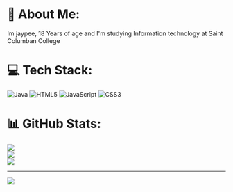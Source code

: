 # 💫 About Me:
Im jaypee,  18 Years of age and I'm studying Information technology at Saint Columban College


# 💻 Tech Stack:
![Java](https://img.shields.io/badge/java-%23ED8B00.svg?style=for-the-badge&logo=openjdk&logoColor=white) ![HTML5](https://img.shields.io/badge/html5-%23E34F26.svg?style=for-the-badge&logo=html5&logoColor=white) ![JavaScript](https://img.shields.io/badge/javascript-%23323330.svg?style=for-the-badge&logo=javascript&logoColor=%23F7DF1E) ![CSS3](https://img.shields.io/badge/css3-%231572B6.svg?style=for-the-badge&logo=css3&logoColor=white)
# 📊 GitHub Stats:
![](https://github-readme-stats.vercel.app/api?username=Kaito-jp&theme=dark&hide_border=false&include_all_commits=false&count_private=false)<br/>
![](https://nirzak-streak-stats.vercel.app/?user=Kaito-jp&theme=dark&hide_border=false)<br/>
![](https://github-readme-stats.vercel.app/api/top-langs/?username=Kaito-jp&theme=dark&hide_border=false&include_all_commits=false&count_private=false&layout=compact)

---
[![](https://visitcount.itsvg.in/api?id=Kaito-jp&icon=0&color=0)](https://visitcount.itsvg.in)

<!-- Proudly created with GPRM ( https://gprm.itsvg.in ) -->
